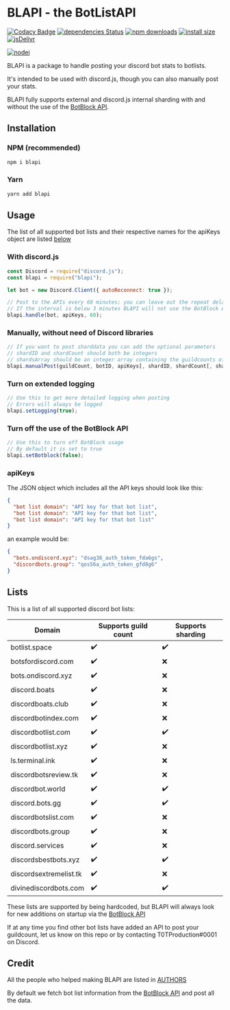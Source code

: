 # BLAPI - the BotListAPI

[![Codacy Badge](https://api.codacy.com/project/badge/Grade/ebd62ee46cd84964975ae65ac9462fa1)](https://app.codacy.com/app/T0TProduction/BLAPI?utm_source=github.com&utm_medium=referral&utm_content=T0TProduction/BLAPI&utm_campaign=Badge_Grade_Dashboard)
[![dependencies Status](https://david-dm.org/T0TProduction/BLAPI/status.svg)](https://david-dm.org/T0TProduction/BLAPI) [![npm downloads](https://img.shields.io/npm/dt/blapi.svg)](https://nodei.co/npm/blapi/) [![install size](https://packagephobia.now.sh/badge?p=blapi)](https://packagephobia.now.sh/result?p=blapi) [![jsDelivr](https://data.jsdelivr.com/v1/package/npm/blapi/badge?style=rounded)](https://www.jsdelivr.com/package/npm/blapi)

[![nodei](https://nodei.co/npm/blapi.png)](https://nodei.co/npm/blapi/)

BLAPI is a package to handle posting your discord bot stats to botlists.

It's intended to be used with discord.js, though you can also manually post your stats.

BLAPI fully supports external and discord.js internal sharding with and without the use of the [BotBlock API](https://botblock.org/api/docs#count).

## Installation

### NPM (recommended)

```bash
npm i blapi
```

### Yarn

```bash
yarn add blapi
```

## Usage

The list of all supported bot lists and their respective names for the apiKeys object are listed [below](https://github.com/T0TProduction/BLAPI#lists)

### With discord.js

```js
const Discord = require("discord.js");
const blapi = require("blapi");

let bot = new Discord.Client({ autoReconnect: true });

// Post to the APIs every 60 minutes; you can leave out the repeat delay as it defaults to 30
// If the interval is below 3 minutes BLAPI will not use the BotBlock API because of ratelimits
blapi.handle(bot, apiKeys, 60);
```

### Manually, without need of Discord libraries

```js
// If you want to post sharddata you can add the optional parameters
// shardID and shardCount should both be integers
// shardsArray should be an integer array containing the guildcounts of the respective shards
blapi.manualPost(guildCount, botID, apiKeys[, shardID, shardCount[, shardsArray]]);
```

### Turn on extended logging

```js
// Use this to get more detailed logging when posting
// Errors will always be logged
blapi.setLogging(true);
```

### Turn off the use of the BotBlock API

```js
// Use this to turn off BotBlock usage
// By default it is set to true
blapi.setBotblock(false);
```

### apiKeys

The JSON object which includes all the API keys should look like this:

```json
{
  "bot list domain": "API key for that bot list",
  "bot list domain": "API key for that bot list",
  "bot list domain": "API key for that bot list"
}
```

an example would be:

```json
{
  "bots.ondiscord.xyz": "dsag38_auth_token_fda6gs",
  "discordbots.group": "qos56a_auth_token_gfd8g6"
}
```

## Lists

This is a list of all supported discord bot lists:

| Domain                 | Supports guild count| Supports sharding |
|------------------------|---------------------|-------------------|
| botlist.space          | ✔️                 | ✔️                |
| botsfordiscord.com     | ✔️                 | ❌                |
| bots.ondiscord.xyz     | ✔️                 | ❌                |
| discord.boats          | ✔️                 | ❌                |
| discordboats.club      | ✔️                 | ❌                |
| discordbotindex.com    | ✔️                 | ❌                |
| discordbotlist.com     | ✔️                 | ✔️                |
| discordbotlist.xyz     | ✔️                 | ❌                |
| ls.terminal.ink        | ✔️                 | ❌                |
| discordbotsreview.tk   | ✔️                 | ❌                |
| discordbot.world       | ✔️                 | ✔️                |
| discord.bots.gg        | ✔️                 | ✔️                |
| discordbotslist.com    | ✔️                 | ❌                |
| discordbots.group      | ✔️                 | ❌                |
| discord.services       | ✔️                 | ❌                |
| discordsbestbots.xyz   | ✔️                 | ✔️                |
| discordsextremelist.tk | ✔️                 | ❌                |
| divinediscordbots.com  | ✔️                 | ✔️                |


These lists are supported by being hardcoded, but BLAPI will always look for new additions on startup via the [BotBlock API](https://botblock.org/api/docs#lists)


If at any time you find other bot lists have added an API to post your guildcount, let us know on this repo or by contacting T0TProduction#0001 on Discord.

## Credit

All the people who helped making BLAPI are listed in [AUTHORS](https://github.com/T0TProduction/BLAPI/blob/master/AUTHORS)

By default we fetch bot list information from the [BotBlock API](https://botblock.org/api/docs#count) and post all the data.
